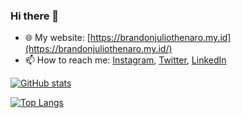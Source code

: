 ### Hi there 👋

- 🌐 My website: [https://brandonjuliothenaro.my.id](https://brandonjuliothenaro.my.id/)
- 📫 How to reach me:
[Instagram](https://www.instagram.com/brandon.julio.t/),
[Twitter](https://twitter.com/brandon_julio_t),
[LinkedIn](https://www.linkedin.com/in/brandonjuliothenaro/)

[![GitHub stats](https://github-readme-stats.vercel.app/api?username=brandon-julio-t&count_private=true&show_icons=true&theme=transparent)](https://github.com/anuraghazra/github-readme-stats)

[![Top Langs](https://github-readme-stats.vercel.app/api/top-langs/?username=brandon-julio-t&theme=transparent)](https://github.com/anuraghazra/github-readme-stats)

<!--
**brandon-julio-t/brandon-julio-t** is a ✨ _special_ ✨ repository because its `README.md` (this file) appears on your GitHub profile.

Here are some ideas to get you started:

- 🔭 I’m currently working on ...
- 🌱 I’m currently learning ...
- 👯 I’m looking to collaborate on ...
- 🤔 I’m looking for help with ...
- 💬 Ask me about ...
- 📫 How to reach me: ...
- 😄 Pronouns: ...
- ⚡ Fun fact: ...
-->
